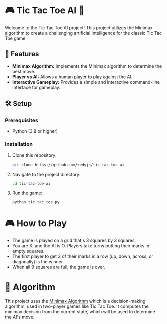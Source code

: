 # 🎮 Tic Tac Toe AI 🤖

Welcome to the Tic Tac Toe AI project! This project utilizes the Minimax algorithm to create a challenging artificial intelligence for the classic Tic Tac Toe game.


## 🚀 Features
- **Minimax Algorithm:** Implements the Minimax algorithm to determine the best move.
- **Player vs AI:** Allows a human player to play against the AI.
- **Interactive Gameplay:** Provides a simple and interactive command-line interface for gameplay.

## 🛠️ Setup

### Prerequisites
- Python (3.8 or higher)

### Installation
1. Clone this repository:
   ```sh
   git clone https://github.com/kedyjs/tic-tac-toe-ai
   ```
2. Navigate to the project directory:
    ```sh
   cd tic-tac-toe-ai
    ```
3. Run the game:
   ```sh
   python tic_tac_toe.py
   ```
# 🎮 How to Play

- The game is played on a grid that's 3 squares by 3 squares.
- You are X, and the AI is O. Players take turns putting their marks in empty squares.
- The first player to get 3 of their marks in a row (up, down, across, or diagonally) is the winner.
- When all 9 squares are full, the game is over.

# 📖 Algorithm
This project uses the <a href="https://en.wikipedia.org/wiki/Minimax">Minimax Algorithm</a> which is a decision-making algorithm, used in two-player games like Tic Tac Toe. It computes the minimax decision from the current state, which will be used to determine the AI's move.
